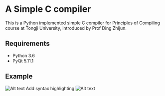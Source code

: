 A Simple C compiler
===================
This is a Python implemented simple C compiler for Principles of Compiling course at Tongji University, introduced by Prof Ding Zhijun. 
## Requirements ##
- Python 3.6
- PyQt 5.11.1
## Example ##
![Alt text](https://github.com/ynuy1998/A-Simple-C-compiler/raw/master/ExamplePhoto/compiler.png)
 Add syntax highlighting
![Alt text](https://github.com/ynuy1998/A-Simple-C-compiler/blob/master/ExamplePhoto/compiler-2.png)
